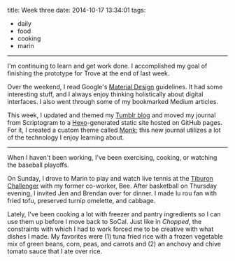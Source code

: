 title: Week three
date: 2014-10-17 13:34:01
tags:
- daily
- food
- cooking
- marin

---

I'm continuing to learn and get work done. I accomplished my goal of finishing the prototype for Trove at the end of last week.

Over the weekend, I read Google's [Material Design](http://www.google.com/design/spec/material-design/introduction.html) guidelines. It had some interesting stuff, and I always enjoy thinking holistically about digital interfaces. I also went through some of my bookmarked Medium articles.

This week, I updated and themed my [Tumblr blog](http://justinjaywang.tumblr.com/) and moved my journal from Scriptogram to a [Hexo](http://hexo.io/)-generated static site hosted on GitHub pages. For it, I created a custom theme called [Monk](https://github.com/justinjaywang/monk); this new journal utilizes a lot of the technology I enjoy learning about.

---

When I haven't been working, I've been exercising, cooking, or watching the baseball playoffs.

On Sunday, I drove to Marin to play and watch live tennis at the [Tiburon Challenger](http://tiburonchallenger.com/) with my former co-worker, Bee. After basketball on Thursday evening, I invited Jen and Brendan over for dinner. I made lu rou fan with fried tofu, preserved turnip omelette, and cabbage.

Lately, I've been cooking a lot with freezer and pantry ingredients so I can use them up before I move back to SoCal. Just like in *Chopped*, the constraints with which I had to work forced me to be creative with what dishes I made. My favorites were (1) tuna fried rice with a frozen vegetable mix of green beans, corn, peas, and carrots and (2) an anchovy and chive tomato sauce that I ate over rice.
